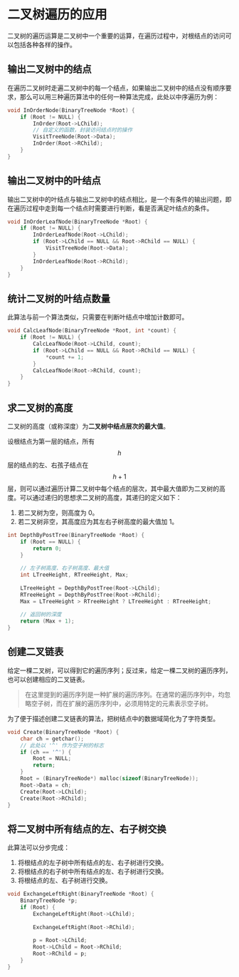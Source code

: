 # 二叉树遍历的应用

二叉树的遍历运算是二叉树中一个重要的运算，在遍历过程中，对根结点的访问可以包括各种各样的操作。

## 输出二叉树中的结点

在遍历二叉树时走遍二叉树中的每一个结点，如果输出二叉树中的结点没有顺序要求，那么可以用三种遍历算法中的任何一种算法完成，此处以中序遍历为例：

```c
void InOrderNode(BinaryTreeNode *Root) {
    if (Root != NULL) {
        InOrder(Root->LChild);
        // 自定义的函数，封装访问结点时的操作
        VisitTreeNode(Root->Data);
        InOrder(Root->RChild);
    }
}
```

## 输出二叉树中的叶结点

输出二叉树中的叶结点与输出二叉树中的结点相比，是一个有条件的输出问题，即在遍历过程中走到每一个结点时需要进行判断，看是否满足叶结点的条件。

```c
void InOrderLeafNode(BinaryTreeNode *Root) {
    if (Root != NULL) {
        InOrderLeafNode(Root->LChild);
        if (Root->LChild == NULL && Root->RChild == NULL) {
            VisitTreeNode(Root->Data);
        }
        InOrderLeafNode(Root->RChild);
    }
}
```

## 统计二叉树的叶结点数量

此算法与前一个算法类似，只需要在判断叶结点中增加计数即可。

```c
void CalcLeafNode(BinaryTreeNode *Root, int *count) {
    if (Root != NULL) {
        CalcLeafNode(Root->LChild, count);
        if (Root->LChild == NULL && Root->RChild == NULL) {
            *count += 1;
        }
        CalcLeafNode(Root->RChild, count);
    }
}
```

## 求二叉树的高度

二叉树的高度（或称深度）为**二叉树中结点层次的最大值**。

设根结点为第一层的结点，所有 $$h$$ 层的结点的左、右孩子结点在 $$h+1$$ 层，则可以通过遍历计算二叉树中每个结点的层次，其中最大值即为二叉树的高度。可以通过递归的思想求二叉树的高度，其递归的定义如下：

1. 若二叉树为空，则高度为 0。
2. 若二叉树非空，其高度应为其左右子树高度的最大值加 1。

```c
int DepthByPostTree(BinaryTreeNode *Root) {
    if (Root == NULL) {
        return 0;
    }
    
    // 左子树高度、右子树高度、最大值
    int LTreeHeight, RTreeHeight, Max;
    
    LTreeHeight = DepthByPostTree(Root->LChild);
    RTreeHeight = DepthByPostTree(Root->RChild);
    Max = LTreeHeight > RTreeHeight ? LTreeHeight : RTreeHeight;
    
    // 返回树的深度
    return (Max + 1);
}
```

## 创建二叉链表

给定一棵二叉树，可以得到它的遍历序列；反过来，给定一棵二叉树的遍历序列，也可以创建相应的二叉链表。

> 在这里提到的遍历序列是一种扩展的遍历序列。在通常的遍历序列中，均忽略空子树，而在扩展的遍历序列中，必须用特定的元素表示空子树。

为了便于描述创建二叉链表的算法，把树结点中的数据域简化为了字符类型。

```c
void Create(BinaryTreeNode *Root) {
    char ch = getchar();
    // 此处以 '^' 作为空子树的标志
    if (ch == '^') {
        Root = NULL;
        return;
    }
    Root = (BinaryTreeNode*) malloc(sizeof(BinaryTreeNode));
    Root->Data = ch;
    Create(Root->LChild);
    Create(Root->RChild);
}
```

## 将二叉树中所有结点的左、右子树交换

此算法可以分步完成：

1. 将根结点的左子树中所有结点的左、右子树进行交换。
2. 将根结点的右子树中所有结点的左、右子树进行交换。
3. 将根结点的左、右子树进行交换。

```c
void ExchangeLeftRight(BinaryTreeNode *Root) {
    BinaryTreeNode *p;
    if (Root) {
        ExchangeLeftRight(Root->LChild);
        
        ExchangeLeftRight(Root->RChild);
        
        p = Root->LChild;
        Root->LChild = Root->RChild;
        Root->RChild = p;
    }
}
```
